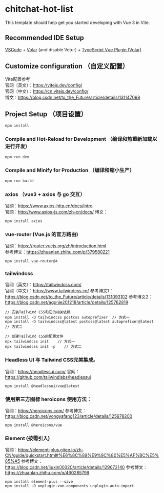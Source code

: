 # chitchat-hot-list

This template should help get you started developing with Vue 3 in Vite.

## Recommended IDE Setup

[VSCode](https://code.visualstudio.com/) + [Volar](https://marketplace.visualstudio.com/items?itemName=Vue.volar) (and disable Vetur) + [TypeScript Vue Plugin (Volar)](https://marketplace.visualstudio.com/items?itemName=Vue.vscode-typescript-vue-plugin).

## Customize configuration （自定义配置）

Vite配置参考  
官网（英文）：https://vitejs.dev/config/  
官网（中文）：https://cn.vitejs.dev/config/  
博文：https://blog.csdn.net/to_the_Future/article/details/131147098

## Project Setup （项目设置）

```sh
npm install
```

### Compile and Hot-Reload for Development （编译和热重新加载以进行开发）

```sh
npm run dev
```

### Compile and Minify for Production （编译和缩小生产）

```sh
npm run build
```

### axios （vue3 + axios 与 go 交互）
官网：https://www.axios-http.cn/docs/intro  
官网：http://www.axios-js.com/zh-cn/docs/ 
博文：
```
npm install axios
```

### vue-router (Vue.js 的官方路由) 
官网：https://router.vuejs.org/zh/introduction.html  
参考博文：https://zhuanlan.zhihu.com/p/379580221
```
npm install vue-router@4    
```

### tailwindcss
官网（英文）：https://tailwindcss.com/  
官网（中文）：https://www.tailwindcss.cn/
参考博文1：https://blog.csdn.net/to_the_Future/article/details/131093102
参考博文2：https://blog.csdn.net/agonie201218/article/details/125762819
```
// 安装Tailwind CSS和它的相关依赖
npm install -D tailwindcss postcss autoprefixer  // 方式一
npm install -D tailwindcss@latest postcss@latest autoprefixer@latest    // 方式二

// 创建Tailwind CSS的配置文件
npx tailwindcss init    // 方式一
npx tailwindcss init -p    // 方式二
```

### Headless UI 与 Tailwind CSS完美集成。
官网：https://headlessui.com/
官网：https://github.com/tailwindlabs/headlessui
```
npm install @headlessui/vue@latest
```

### 使用第三方图标 heroicons 使用方法：
官网：https://heroicons.com/
参考博文：https://blog.csdn.net/yongyafang123/article/details/125978200
```
npm install @heroicons/vue
```

### Element (按需引入)
官网：https://element-plus.gitee.io/zh-CN/guide/quickstart.html#%E6%8C%89%E9%9C%80%E5%AF%BC%E5%85%A5
参考博文：https://blog.csdn.net/liuxin00020/article/details/129672140
参考博文：https://zhuanlan.zhihu.com/p/460285798
```
npm install element-plus --save
npm install -D unplugin-vue-components unplugin-auto-import
```